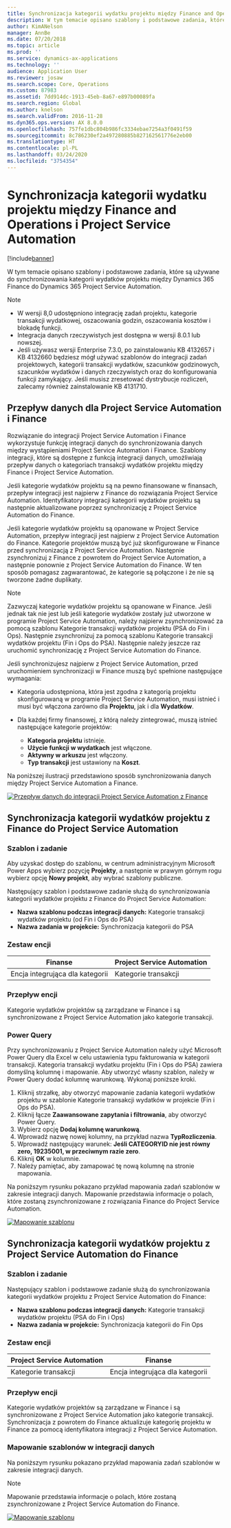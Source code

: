 ```yaml
---
title: Synchronizacja kategorii wydatku projektu między Finance and Operations i Project Service Automation
description: W tym temacie opisano szablony i podstawowe zadania, które są używane do synchronizowania kategorii wydatków projektu między Microsoft Dynamics 365 Finance do Dynamics 365 Project Service Automation.
author: KimANelson
manager: AnnBe
ms.date: 07/20/2018
ms.topic: article
ms.prod: ''
ms.service: dynamics-ax-applications
ms.technology: ''
audience: Application User
ms.reviewer: josaw
ms.search.scope: Core, Operations
ms.custom: 87983
ms.assetid: 7dd914dc-1913-45eb-8a67-e897b00089fa
ms.search.region: Global
ms.author: knelson
ms.search.validFrom: 2016-11-28
ms.dyn365.ops.version: AX 8.0.0
ms.openlocfilehash: 757fe1dbc804b986fc3334ebae7254a3f0491f59
ms.sourcegitcommit: 8c786230ef2a497280885b827162561776e2eb00
ms.translationtype: HT
ms.contentlocale: pl-PL
ms.lasthandoff: 03/24/2020
ms.locfileid: "3754354"
---
```

# <a name="synchronize-project-expense-categories-between-finance-and-operations-and-project-service-automation"></a>Synchronizacja kategorii wydatku projektu między Finance and Operations i Project Service Automation

[!include[banner](../includes/banner.md)]

W tym temacie opisano szablony i podstawowe zadania, które są używane do synchronizowania kategorii wydatków projektu między Dynamics 365 Finance do Dynamics 365 Project Service Automation.

> [!NOTE]
> - W wersji 8,0 udostępniono integrację zadań projektu, kategorie transakcji wydatkowej, oszacowania godzin, oszacowania kosztów i blokadę funkcji.
> - Integracja danych rzeczywistych jest dostępna w wersji 8.0.1 lub nowszej.
> - Jeśli używasz wersji Enterprise 7.3.0, po zainstalowaniu KB 4132657 i KB 4132660 będziesz mógł używać szablonów do integracji zadań projektowych, kategorii transakcji wydatków, szacunków godzinowych, szacunków wydatków i danych rzeczywistych oraz do konfigurowania funkcji zamykający. Jeśli musisz zresetować dystrybucje rozliczeń, zalecamy również zainstalowanie KB 4131710.

## <a name="data-flow-for-project-service-automation-and-finance"></a>Przepływ danych dla Project Service Automation i Finance

Rozwiązanie do integracji Project Service Automation i Finance wykorzystuje funkcję integracji danych do synchronizowania danych między wystąpieniami Project Service Automation i Finance. Szablony integracji, które są dostępne z funkcją integracji danych, umożliwiają przepływ danych o kategoriach transakcji wydatków projektu między Finance i Project Service Automation.

Jeśli kategorie wydatków projektu są na pewno finansowane w finansach, przepływ integracji jest najpierw z Finance do rozwiązania Project Service Automation. Identyfikatory integracji kategorii wydatków projektu są następnie aktualizowane poprzez synchronizację z Project Service Automation do Finance.

Jeśli kategorie wydatków projektu są opanowane w Project Service Automation, przepływ integracji jest najpierw z Project Service Automation do Finance. Kategorie projektów muszą być już skonfigurowane w Finance przed synchronizacją z Project Service Automation. Następnie zsynchronizuj z Finance z powrotem do Project Service Automation, a następnie ponownie z Project Service Automation do Finance. W ten sposób pomagasz zagwarantować, że kategorie są połączone i że nie są tworzone żadne duplikaty.

> [!NOTE]
> Zazwyczaj kategorie wydatków projektu są opanowane w Finance. Jeśli jednak tak nie jest lub jeśli kategorie wydatków zostały już utworzone w programie Project Service Automation, należy najpierw zsynchronizować za pomocą szablonu Kategorie transakcji wydatków projektu (PSA do Fin i Ops). Następnie zsynchronizuj za pomocą szablonu Kategorie transakcji wydatków projektu (Fin i Ops do PSA). Następnie należy jeszcze raz uruchomić synchronizację z Project Service Automation do Finance.
>
> Jeśli synchronizujesz najpierw z Project Service Automation, przed uruchomieniem synchronizacji w Finance muszą być spełnione następujące wymagania:
>
> - Kategoria udostępniona, która jest zgodna z kategorią projektu skonfigurowaną w programie Project Service Automation, musi istnieć i musi być włączona zarówno dla **Projektu**, jak i dla **Wydatków**.
> - Dla każdej firmy finansowej, z którą należy zintegrować, muszą istnieć następujące kategorie projektów:
>
>     - **Kategoria projektu** istnieje. 
>     - **Użycie funkcji w wydatkach** jest włączone.
>     - **Aktywny w arkuszu** jest włączony.
>     - **Typ transakcji** jest ustawiony na **Koszt**.

Na poniższej ilustracji przedstawiono sposób synchronizowania danych między Project Service Automation a Finance.

[![Przepływ danych do integracji Project Service Automation z Finance](./media/ProjectExpenseCategoriesFlow.png)](./media/ProjectExpenseCategoriesFlow.png)

## <a name="project-expense-category-synchronization-from-finance-to-project-service-automation"></a>Synchronizacja kategorii wydatków projektu z Finance do Project Service Automation

### <a name="template-and-task"></a>Szablon i zadanie

Aby uzyskać dostęp do szablonu, w centrum administracyjnym Microsoft Power Apps wybierz pozycję **Projekty**, a następnie w prawym górnym rogu wybierz opcję **Nowy projekt**, aby wybrać szablony publiczne.

Następujący szablon i podstawowe zadanie służą do synchronizowania kategorii wydatków projektu z Finance do Project Service Automation:

- **Nazwa szablonu podczas integracji danych:** Kategorie transakcji wydatków projektu (od Fin i Ops do PSA)
- **Nazwa zadania w projekcie:** Synchronizacja kategorii do PSA

### <a name="entity-set"></a>Zestaw encji

| Finanse                           | Project Service Automation |
|-----------------------------------|----------------------------|
| Encja integrująca dla kategorii | Kategorie transakcji     |

### <a name="entity-flow"></a>Przepływ encji

Kategorie wydatków projektów są zarządzane w Finance i są synchronizowane z Project Service Automation jako kategorie transakcji.

### <a name="power-query"></a>Power Query

Przy synchronizowaniu z Project Service Automation należy użyć Microsoft Power Query dla Excel w celu ustawienia typu fakturowania w kategorii transakcji. Kategoria transakcji wydatku projektu (Fin i Ops do PSA) zawiera domyślną kolumnę i mapowanie. Aby utworzyć własny szablon, należy w Power Query dodać kolumnę warunkową. Wykonaj poniższe kroki.

1. Kliknij strzałkę, aby otworzyć mapowanie zadania kategorii wydatków projektu w szablonie Kategorie transakcji wydatków w projekcie (Fin i Ops do PSA).
2. Kliknij łącze **Zaawansowane zapytania i filtrowania**, aby otworzyć Power Query.
2. Wybierz opcję **Dodaj kolumnę warunkową**.
3. Wprowadź nazwę nowej kolumny, na przykład nazwa **TypRozliczenia**.
4. Wprowadź następujący warunek: **Jeśli CATEGORYID nie jest równy zero, 19235001, w przeciwnym razie zero**.
5. Kliknij **OK** w kolumnie.
6. Należy pamiętać, aby zamapować tę nową kolumnę na stronie mapowania.

Na poniższym rysunku pokazano przykład mapowania zadań szablonów w zakresie integracji danych. Mapowanie przedstawia informacje o polach, które zostaną zsynchronizowane z rozwiązania Finance do Project Service Automation.

[![Mapowanie szablonu](./media/ProjectExpenseCategoriesToPSAMapping.jpg)](./media/ProjectExpenseCategoriesToPSAMapping.jpg)

## <a name="project-expense-category-synchronization-from-project-service-automation-to-finance"></a>Synchronizacja kategorii wydatków projektu z Project Service Automation do Finance

### <a name="template-and-task"></a>Szablon i zadanie

Następujący szablon i podstawowe zadanie służą do synchronizowania kategorii wydatków projektu z Project Service Automation do Finance:

- **Nazwa szablonu podczas integracji danych:** Kategorie transakcji wydatków projektu (PSA do Fin i Ops)
- **Nazwa zadania w projekcie:** Synchronizacja kategorii do Fin Ops

### <a name="entity-set"></a>Zestaw encji

| Project Service Automation | Finanse                           |
|----------------------------|-----------------------------------|
| Kategorie transakcji     | Encja integrująca dla kategorii |

### <a name="entity-flow"></a>Przepływ encji

Kategorie wydatków projektów są zarządzane w Finance i są synchronizowane z Project Service Automation jako kategorie transakcji. Synchronizacja z powrotem do Finance aktualizuje kategorię projektu w Finance za pomocą identyfikatora integracji z Project Service Automation.

### <a name="template-mapping-in-data-integration"></a>Mapowanie szablonów w integracji danych

Na poniższym rysunku pokazano przykład mapowania zadań szablonów w zakresie integracji danych.

> [!NOTE]
> Mapowanie przedstawia informacje o polach, które zostaną zsynchronizowane z Project Service Automation do Finance.

[![Mapowanie szablonu](./media/ProjectExpenseCategoriesToFinOpsMapping.jpg)](./media/ProjectExpenseCategoriesToFinOpsMapping.jpg)
